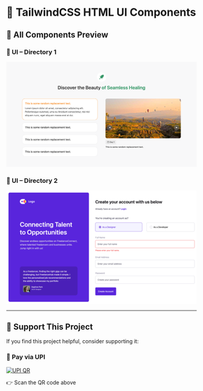 # 🌟 TailwindCSS HTML UI Components

## 📸 All Components Preview

### 🧭 UI – Directory 1

[![Preview 1](./1/preview.png)](./1/)

### 🎨 UI – Directory 2

[![Preview 2](./2/images/screenshot.png)](./2/)

---

## 💖 Support This Project

If you find this project helpful, consider supporting it:

### 📱 Pay via UPI

<a href="upi://pay?pa=9646367199@cnrb&pn=Support%20TailwindCSS-HTML-UI&cu=INR">
  <img src="https://bhimadev.s3.ap-south-1.amazonaws.com/upi-qr.png?v=2" 
       alt="UPI QR" width="369" />
</a>

👉 Scan the QR code above
